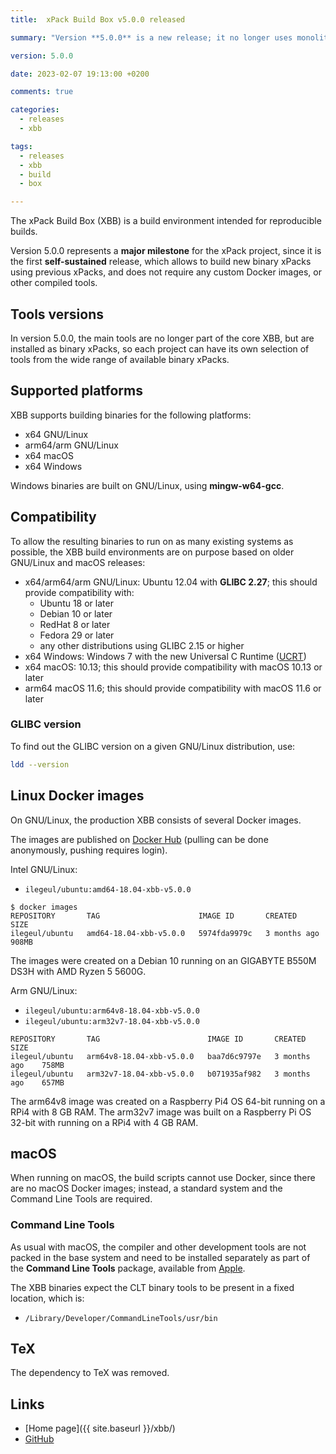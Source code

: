 ```yaml
---
title:  xPack Build Box v5.0.0 released

summary: "Version **5.0.0** is a new release; it no longer uses monolithic Docker images, but splits the dependencies amongst multiple binary xPacks."

version: 5.0.0

date: 2023-02-07 19:13:00 +0200

comments: true

categories:
  - releases
  - xbb

tags:
  - releases
  - xbb
  - build
  - box

---
```


The xPack Build Box (XBB) is a build environment intended for reproducible builds.

Version 5.0.0 represents a **major milestone**
for the xPack project, since it is the first **self-sustained** release,
which allows to build new binary xPacks using previous xPacks,
and does not require any custom Docker images, or other compiled tools.

## Tools versions

In version 5.0.0, the main tools are no longer part of the core XBB,
but are installed as binary xPacks, so
each project can have its own selection of tools from the
wide range of available binary xPacks.

## Supported platforms

XBB supports building binaries for the following platforms:

- x64 GNU/Linux
- arm64/arm GNU/Linux
- x64 macOS
- x64 Windows

Windows binaries are built on GNU/Linux, using **mingw-w64-gcc**.

## Compatibility

To allow the resulting binaries to run on as many existing systems
as possible, the XBB build environments are on purpose based on older
GNU/Linux and macOS releases:

- x64/arm64/arm GNU/Linux: Ubuntu 12.04 with **GLIBC 2.27**; this
should provide compatibility with:
  - Ubuntu 18 or later
  - Debian 10 or later
  - RedHat 8 or later
  - Fedora 29 or later
  - any other distributions using GLIBC 2.15 or higher
- x64 Windows: Windows 7 with the new Universal C Runtime
  ([UCRT](https://support.microsoft.com/en-us/topic/update-for-universal-c-runtime-in-windows-c0514201-7fe6-95a3-b0a5-287930f3560c))
- x64 macOS: 10.13; this should provide compatibility with macOS 10.13 or later
- arm64 macOS 11.6; this should provide compatibility with macOS 11.6 or later

### GLIBC version

To find out the GLIBC version on a given GNU/Linux distribution, use:

```sh
ldd --version
```

## Linux Docker images

On GNU/Linux, the production XBB consists of several Docker images.

The images are published on
[Docker Hub](https://hub.docker.com/repository/docker/ilegeul/ubuntu)
(pulling can be done anonymously, pushing requires login).

Intel GNU/Linux:

- `ilegeul/ubuntu:amd64-18.04-xbb-v5.0.0`

```console
$ docker images
REPOSITORY       TAG                      IMAGE ID       CREATED         SIZE
ilegeul/ubuntu   amd64-18.04-xbb-v5.0.0   5974fda9979c   3 months ago    908MB
```

The images were created on a Debian 10
running on an GIGABYTE B550M DS3H with AMD Ryzen 5 5600G.

Arm GNU/Linux:

- `ilegeul/ubuntu:arm64v8-18.04-xbb-v5.0.0`
- `ilegeul/ubuntu:arm32v7-18.04-xbb-v5.0.0`

```console
REPOSITORY       TAG                        IMAGE ID       CREATED         SIZE
ilegeul/ubuntu   arm64v8-18.04-xbb-v5.0.0   baa7d6c9797e   3 months ago    758MB
ilegeul/ubuntu   arm32v7-18.04-xbb-v5.0.0   b071935af982   3 months ago    657MB
```

The arm64v8 image was created on a Raspberry Pi4 OS 64-bit running on a RPi4
with 8 GB RAM. The arm32v7 image was built on a Raspberry Pi OS 32-bit with
running on a RPi4 with 4 GB RAM.

## macOS

When running on macOS, the build scripts cannot use Docker, since there
are no macOS Docker images; instead,
a standard system and the Command Line Tools are required.

### Command Line Tools

As usual with macOS, the compiler and other development tools are not
packed in the base system and need to be installed separately as part of the
**Command Line Tools** package, available from
[Apple](https://developer.apple.com).

The XBB binaries expect the CLT binary tools to be present in a
fixed location, which is:

- `/Library/Developer/CommandLineTools/usr/bin`

## TeX

The dependency to TeX was removed.

## Links

- [Home page]({{ site.baseurl }}/xbb/)
- [GitHub](https://github.com/xpack/xpack-build-box/)
